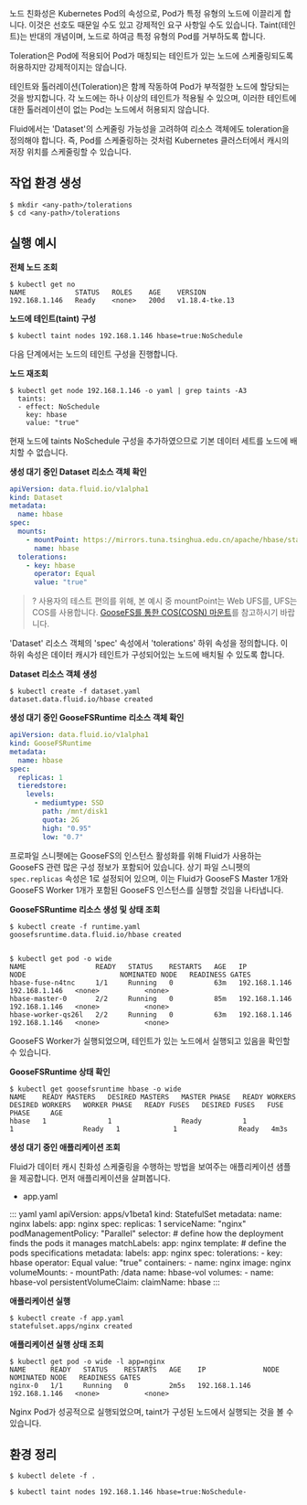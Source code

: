 노드 친화성은 Kubernetes Pod의 속성으로, Pod가 특정 유형의 노드에 이끌리게 합니다. 이것은 선호도 때문일 수도 있고 강제적인 요구 사항일 수도 있습니다. Taint(테인트)는 반대의 개념이며, 노드로 하여금 특정 유형의 Pod를 거부하도록 합니다.

Toleration은 Pod에 적용되어 Pod가 매칭되는 테인트가 있는 노드에 스케줄링되도록 허용하지만 강제적이지는 않습니다.

테인트와 톨러레이션(Toleration)은 함께 작동하여 Pod가 부적절한 노드에 할당되는 것을 방지합니다. 각 노드에는 하나 이상의 테인트가 적용될 수 있으며, 이러한 테인트에 대한 톨러레이션이 없는 Pod는 노드에서 허용되지 않습니다.

Fluid에서는 'Dataset'의 스케줄링 가능성을 고려하여 리소스 객체에도 toleration을 정의해야 합니다. 즉, Pod를 스케줄링하는 것처럼 Kubernetes 클러스터에서 캐시의 저장 위치를 ​​스케줄링할 수 있습니다.


## 작업 환경 생성
```shell
$ mkdir <any-path>/tolerations
$ cd <any-path>/tolerations
```

## 실행 예시

**전체 노드 조회**
```shell
$ kubectl get no
NAME            STATUS   ROLES    AGE    VERSION
192.168.1.146   Ready    <none>   200d   v1.18.4-tke.13
```


**노드에 테인트(taint) 구성**

```shell
$ kubectl taint nodes 192.168.1.146 hbase=true:NoSchedule
```

다음 단계에서는 노드의 테인트 구성을 진행합니다.


**노드 재조회**
```shell
$ kubectl get node 192.168.1.146 -o yaml | grep taints -A3
  taints:
  - effect: NoSchedule
    key: hbase
    value: "true"
```

현재 노드에 taints NoSchedule 구성을 추가하였으므로 기본 데이터 세트를 노드에 배치할 수 없습니다.

**생성 대기 중인 Dataset 리소스 객체 확인**
```yaml
apiVersion: data.fluid.io/v1alpha1
kind: Dataset
metadata:
  name: hbase
spec:
  mounts:
    - mountPoint: https://mirrors.tuna.tsinghua.edu.cn/apache/hbase/stable/
      name: hbase
  tolerations:
    - key: hbase 
      operator: Equal 
      value: "true" 
```

>? 사용자의 테스트 편의를 위해, 본 예시 중 mountPoint는 Web UFS를, UFS는 COS를 사용합니다. [GooseFS를 통한 COS(COSN) 마운트](https://intl.cloud.tencent.com/document/product/436/41024)를 참고하시기 바랍니다.
>

'Dataset' 리소스 객체의 'spec' 속성에서 'tolerations' 하위 속성을 정의합니다. 이 하위 속성은 데이터 캐시가 테인트가 구성되어있는 노드에 배치될 수 있도록 합니다.


**Dataset 리소스 객체 생성**


```shell
$ kubectl create -f dataset.yaml
dataset.data.fluid.io/hbase created
```


**생성 대기 중인 GooseFSRuntime 리소스 객체 확인**
```yaml
apiVersion: data.fluid.io/v1alpha1
kind: GooseFSRuntime
metadata:
  name: hbase
spec:
  replicas: 1
  tieredstore:
    levels:
      - mediumtype: SSD
        path: /mnt/disk1
        quota: 2G
        high: "0.95"
        low: "0.7"
```


프로파일 스니펫에는 GooseFS의 인스턴스 활성화를 위해 Fluid가 사용하는 GooseFS 관련 많은 구성 정보가 포함되어 있습니다. 상기 파일 스니펫의 `spec.replicas` 속성은 1로 설정되어 있으며, 이는 Fluid가 GooseFS Master 1개와 GooseFS Worker 1개가 포함된 GooseFS 인스턴스를 실행할 것임을 나타냅니다. 


**GooseFSRuntime 리소스 생성 및 상태 조회**
```shell
$ kubectl create -f runtime.yaml
goosefsruntime.data.fluid.io/hbase created


$ kubectl get pod -o wide
NAME                 READY   STATUS    RESTARTS   AGE   IP              NODE                       NOMINATED NODE   READINESS GATES
hbase-fuse-n4tnc     1/1     Running   0          63m   192.168.1.146   192.168.1.146   <none>           <none>
hbase-master-0       2/2     Running   0          85m   192.168.1.146   192.168.1.146   <none>           <none>
hbase-worker-qs26l   2/2     Running   0          63m   192.168.1.146   192.168.1.146   <none>           <none>
```

GooseFS Worker가 실행되었으며, 테인트가 있는 노드에서 실행되고 있음을 확인할 수 있습니다.

**GooseFSRuntime 상태 확인**

```shell
$ kubectl get goosefsruntime hbase -o wide
NAME    READY MASTERS   DESIRED MASTERS   MASTER PHASE   READY WORKERS   DESIRED WORKERS   WORKER PHASE   READY FUSES   DESIRED FUSES   FUSE PHASE     AGE
hbase   1               1                 Ready          1               1                 Ready   1             1               Ready   4m3s
```


**생성 대기 중인 애플리케이션 조회**

Fluid가 데이터 캐시 친화성 스케줄링을 수행하는 방법을 보여주는 애플리케이션 샘플을 제공합니다. 먼저 애플리케이션을 살펴봅니다.
- app.yaml
<dx-codeblock>
::: yaml yaml
apiVersion: apps/v1beta1
kind: StatefulSet
metadata:
  name: nginx
  labels:
    app: nginx
spec:
  replicas: 1
  serviceName: "nginx"
  podManagementPolicy: "Parallel"
  selector: # define how the deployment finds the pods it manages
    matchLabels:
      app: nginx
  template: # define the pods specifications
    metadata:
      labels:
        app: nginx
    spec:
      tolerations:
      - key: hbase 
        operator: Equal 
        value: "true" 
      containers:
        - name: nginx
          image: nginx
          volumeMounts:
            - mountPath: /data
              name: hbase-vol
      volumes:
        - name: hbase-vol
          persistentVolumeClaim:
            claimName: hbase
:::
</dx-codeblock>

**애플리케이션 실행**

```shell
$ kubectl create -f app.yaml
statefulset.apps/nginx created
```

**애플리케이션 실행 상태 조회**

```shell
$ kubectl get pod -o wide -l app=nginx
NAME      READY   STATUS    RESTARTS   AGE    IP              NODE                       NOMINATED NODE   READINESS GATES
nginx-0   1/1     Running   0          2m5s   192.168.1.146   192.168.1.146   <none>           <none>
```

Nginx Pod가 성공적으로 실행되었으며, taint가 구성된 노드에서 실행되는 것을 볼 수 있습니다.


## 환경 정리

```shell
$ kubectl delete -f .

$ kubectl taint nodes 192.168.1.146 hbase=true:NoSchedule-
```
